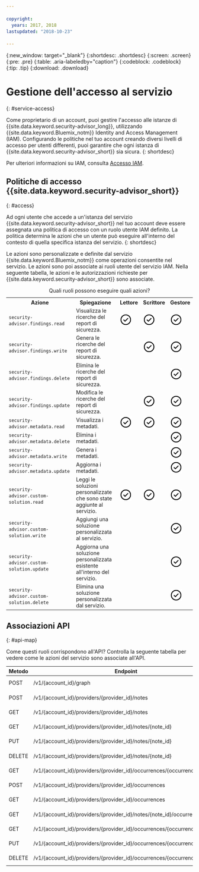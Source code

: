 ```yaml
---

copyright:
  years: 2017, 2018
lastupdated: "2018-10-23"

---
```


{:new_window: target="_blank"}
{:shortdesc: .shortdesc}
{:screen: .screen}
{:pre: .pre}
{:table: .aria-labeledby="caption"}
{:codeblock: .codeblock}
{:tip: .tip}
{:download: .download}


# Gestione dell'accesso al servizio
{: #service-access}

Come proprietario di un account, puoi gestire l'accesso alle istanze di {{site.data.keyword.security-advisor_long}}, utilizzando {{site.data.keyword.Bluemix_notm}} Identity and Access Management (IAM). Configurando le politiche nel tuo account creando diversi livelli di accesso per utenti differenti, puoi garantire che ogni istanza di {{site.data.keyword.security-advisor_short}} sia sicura.
{: shortdesc}

Per ulteriori informazioni su IAM, consulta [Accesso IAM](/docs/iam/users_roles.html).

## Politiche di accesso {{site.data.keyword.security-advisor_short}} 
{: #access}

Ad ogni utente che accede a un'istanza del servizio {{site.data.keyword.security-advisor_short}} nel tuo account deve essere assegnata una politica di accesso con un ruolo utente IAM definito. La politica determina le azioni che un utente può eseguire all'interno del contesto di quella specifica istanza del servizio.
{: shortdesc}

Le azioni sono personalizzate e definite dal servizio {{site.data.keyword.Bluemix_notm}} come operazioni consentite nel servizio. Le azioni sono poi associate ai ruoli utente del servizio IAM. Nella seguente tabella, le azioni e le autorizzazioni richieste per {{site.data.keyword.security-advisor_short}} sono associate.

<table><caption>Quali ruoli possono eseguire quali azioni?</caption>
  <col width="43%">
  <col width="42%">
  <col width="5%">
  <col width="5%">
  <col width="5%">
  <tr>
    <th>Azione </th>
    <th>Spiegazione</th>
    <th>Lettore</th>
    <th>Scrittore</th>
    <th>Gestore </th>
  </tr>
  <tr>
    <td><code>security-advisor.findings.read</code></td>
    <td>Visualizza le ricerche del report di sicurezza.</td>
    <td><img src="images/confirm.png" width="32" alt="Funzione disponibile" style="width:32px;" /></td>
    <td><img src="images/confirm.png" width="32" alt="Funzione disponibile" style="width:32px;" /></td>
    <td><img src="images/confirm.png" width="32" alt="Funzione disponibile" style="width:32px;" /></td>
  </tr>
  <tr>
    <td><code>security-advisor.findings.write</code></td>
    <td>Genera le ricerche del report di sicurezza.</td>
    <td> </td>
    <td><img src="images/confirm.png" width="32" alt="Funzione disponibile" style="width:32px;" /></td>
    <td><img src="images/confirm.png" width="32" alt="Funzione disponibile" style="width:32px;" /></td>
  </tr>
  <tr>
    <td><code>security-advisor.findings.delete</code></td>
    <td>Elimina le ricerche del report di sicurezza.</td>
    <td> </td>
    <td> </td>
    <td><img src="images/confirm.png" width="32" alt="Funzione disponibile" style="width:32px;" /></td>
  </tr>
  <tr>
    <td><code>security-advisor.findings.update</code></td>
    <td>Modifica le ricerche del report di sicurezza.</td>
    <td> </td>
    <td><img src="images/confirm.png" width="32" alt="Funzione disponibile" style="width:32px;" /></td>
    <td><img src="images/confirm.png" width="32" alt="Funzione disponibile" style="width:32px;" /></td>
  </tr>
  <tr>
    <td><code>security-advisor.metadata.read</code></td>
    <td>Visualizza i metadati.</td>
    <td><img src="images/confirm.png" width="32" alt="Funzione disponibile" style="width:32px;" /></td>
    <td><img src="images/confirm.png" width="32" alt="Funzione disponibile" style="width:32px;" /></td>
    <td><img src="images/confirm.png" width="32" alt="Funzione disponibile" style="width:32px;" /></td>
  </tr>
  <tr>
    <td><code>security-advisor.metadata.delete</code></td>
    <td>Elimina i metadati.</td>
    <td> </td>
    <td> </td>
    <td><img src="images/confirm.png" width="32" alt="Funzione disponibile" style="width:32px;" /></td>
  </tr>
  <tr>
    <td><code>security-advisor.metadata.write</code></td>
    <td>Genera i metadati.</td>
    <td> </td>
    <td> </td>
    <td><img src="images/confirm.png" width="32" alt="Funzione disponibile" style="width:32px;" /></td>
  </tr>
  <tr>
    <td><code>security-advisor.metadata.update</code></td>
    <td>Aggiorna i metadati.</td>
    <td> </td>
    <td> </td>
    <td><img src="images/confirm.png" width="32" alt="Funzione disponibile" style="width:32px;" /></td>
  </tr>
  <tr>
    <td><code>security-advisor.custom-solution.read</code></td>
    <td>Leggi le soluzioni personalizzate che sono state aggiunte al servizio.</td>
    <td><img src="images/confirm.png" width="32" alt="Funzione disponibile" style="width:32px;" /></td>
    <td><img src="images/confirm.png" width="32" alt="Funzione disponibile" style="width:32px;" /></td>
    <td><img src="images/confirm.png" width="32" alt="Funzione disponibile" style="width:32px;" /></td>
  </tr>
  <tr>
    <td><code>security-advisor.custom-solution.write</code></td>
    <td>Aggiungi una soluzione personalizzata al servizio.</td>
    <td> </td>
    <td> </td>
    <td><img src="images/confirm.png" width="32" alt="Funzione disponibile" style="width:32px;" /></td>
  </tr>
  <tr>
    <td><code>security-advisor.custom-solution.update</code></td>
    <td>Aggiorna una soluzione personalizzata esistente all'interno del servizio.</td>
    <td> </td>
    <td> </td>
    <td><img src="images/confirm.png" width="32" alt="Funzione disponibile" style="width:32px;" /></td>
  </tr>
  <tr>
    <td><code>security-advisor.custom-solution.delete</code></td>
    <td>Elimina una soluzione personalizzata dal servizio.</td>
    <td> </td>
    <td> </td>
    <td><img src="images/confirm.png" width="32" alt="Funzione disponibile" style="width:32px;" /></td>
  </tr>
</table>

## Associazioni API
{: #api-map}

Come questi ruoli corrispondono all'API? Controlla la seguente tabella per vedere come le azioni del servizio sono associate all'API.


| Metodo | Endpoint                                                                  |  Azione del servizio                  |
|--------|---------------------------------------------------------------------------|----------------------------------|
| POST   | /v1/{account_id}/graph                                                    | security-advisor.findings.read   |
| POST   | /v1/{account_id}/providers/{provider_id}/notes                            | security-advisor.metadata.write  |
| GET    | /v1/{account_id}/providers/{provider_id}/notes                            | security-advisor.metadata.read   |
| GET    | /v1/{account_id}/providers/{provider_id}/notes/{note_id}                  | security-advisor.metadata.read   |
| PUT    | /v1/{account_id}/providers/{provider_id}/notes/{note_id}                  | security-advisor.metadata.update |
| DELETE | /v1/{account_id}/providers/{provider_id}/notes/{note_id}                  | security-advisor.metadata.delete |
| GET    | /v1/{account_id}/providers/{provider_id}/occurrences/{occurrence_id}/note | security-advisor.findings.read   |
| POST   | /v1/{account_id}/providers/{provider_id}/occurrences                      | security-advisor.findings.write  |
| GET    | /v1/{account_id}/providers/{provider_id}/occurrences                      | security-advisor.findings.read   |
| GET    | /v1/{account_id}/providers/{provider_id}/notes/{note_id}/occurrences      | security-advisor.findings.read   |
| GET    | /v1/{account_id}/providers/{provider_id}/occurrences/{occurrence_id}      | security-advisor.findings.read   |
| PUT    | /v1/{account_id}/providers/{provider_id}/occurrences/{occurrence_id}      | security-advisor.findings.update |
| DELETE | /v1/{account_id}/providers/{provider_id}/occurrences/{occurrence_id}      | security-advisor.findings.delete |
